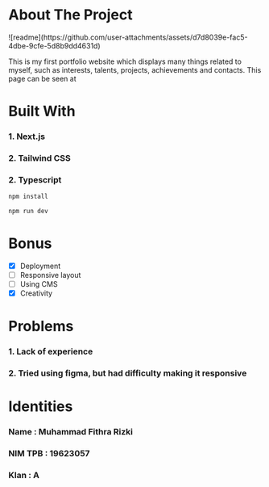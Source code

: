 
<h1 align="left">About The Project</h1>
![readme](https://github.com/user-attachments/assets/d7d8039e-fac5-4dbe-9cfe-5d8b9dd4631d)

<p>This is my first portfolio website which displays many things related to myself, such as interests, talents, projects, achievements and contacts. 
This page can be seen at </p>

<h1 align="left">Built With</h1>
<h3 align="left">1. Next.js</h3>
<h3 align="left">2. Tailwind CSS</h3>
<h3 align="left">2. Typescript</h3>

   ```sh
   npm install
   ```

   ```sh
   npm run dev
   ```

<h1 align="left">Bonus</h1>

- [x] Deployment 
- [ ] Responsive layout
- [ ] Using CMS
- [x] Creativity

<h1 align="left">Problems</h1>
<h3 align="left">1. Lack of experience</h3>
<h3 align="left">2. Tried using figma, but had difficulty making it responsive</h3>

<h1 align="left">Identities</h1>
<h3 align="left"> Name : Muhammad Fithra Rizki </h3>
<h3 align="left"> NIM TPB : 19623057 </h3>
<h3 align="left"> Klan : A </h3>
